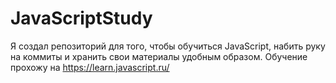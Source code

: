 # JavaScriptStudy

Я создал репозиторий для того, чтобы обучиться JavaScript, набить руку на коммиты и хранить свои материалы удобным образом.
Обучение прохожу на https://learn.javascript.ru/